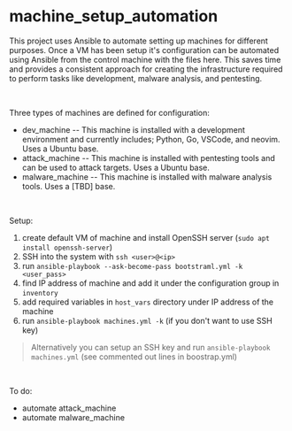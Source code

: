 # machine_setup_automation
This project uses Ansible to automate setting up machines for different purposes. 
Once a VM has been setup it's configuration can be automated using Ansible from the control machine with the files here. 
This saves time and provides a consistent approach for creating the infrastructure required to perform tasks like development, malware analysis, and pentesting.

<br>

Three types of machines are defined for configuration:
- dev_machine -- This machine is installed with a development environment and currently includes; Python, Go, VSCode, and neovim. Uses a Ubuntu base.
- attack_machine -- This machine is installed with pentesting tools and can be used to attack targets. Uses a Ubuntu base.
- malware_machine -- This machine is installed with malware analysis tools. Uses a [TBD] base. 

<br>

Setup:
1. create default VM of machine and install OpenSSH server (`sudo apt install openssh-server`)
2. SSH into the system with `ssh <user>@<ip>` 
3. run `ansible-playbook --ask-become-pass bootstraml.yml -k <user_pass>`
4. find IP address of machine and add it under the configuration group in `inventory` 
5. add required variables in `host_vars` directory under IP address of the machine
5. run `ansible-playbook machines.yml -k` (if you don't want to use SSH key)

> Alternatively you can setup an SSH key and run `ansible-playbook machines.yml` (see commented out lines in boostrap.yml)

<br>

To do:
- automate attack_machine 
- automate malware_machine
